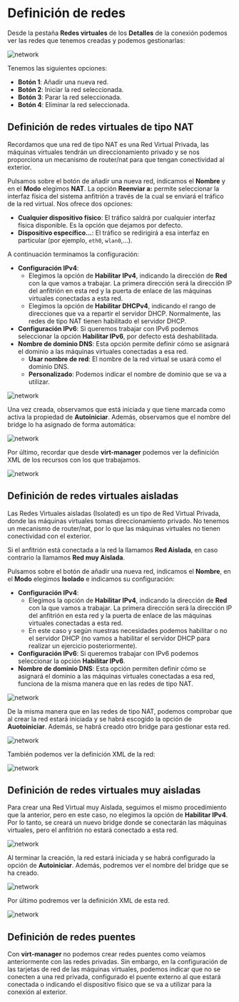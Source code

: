 # Definición de redes

Desde la pestaña **Redes virtuales** de los **Detalles** de la conexión podemos ver las redes que tenemos creadas y podemos gestionarlas:

![network](img/network1.png)

Tenemos las siguientes opciones:

* **Botón 1**: Añadir una nueva red.
* **Botón 2**: Iniciar la red seleccionada.
* **Botón 3**: Parar la red seleccionada.
* **Botón 4**: Eliminar la red seleccionada.

## Definición de redes virtuales de tipo NAT

Recordamos que una red de tipo NAT es una Red Virtual Privada, las máquinas virtuales tendrán un direccionamiento privado y se nos proporciona un mecanismo de router/nat para que tengan conectividad al exterior.

Pulsamos sobre el botón de añadir una nueva red, indicamos el **Nombre** y en el **Modo** elegimos **NAT**. La opción **Reenviar a:** permite seleccionar la interfaz física del sistema anfitrión a través de la cual se enviará el tráfico de la red virtual. Nos ofrece dos opciones:

* **Cualquier dispositivo físico**: El tráfico saldrá por cualquier interfaz física disponible. Es la opción que dejamos por defecto.
* **Dispositivo específico...**: El tráfico se redirigirá a esa interfaz en particular (por ejemplo, `eth0`, `wlan0`,...).

A continuación terminamos la configuración:

* **Configuración IPv4**: 
    * Elegimos la opción de **Habilitar IPv4**, indicando la dirección de **Red** con la que vamos a trabajar. La primera dirección será la dirección IP del anfitrión en esta red y la puerta de enlace de las máquinas virtuales conectadas a esta red.
    * Elegimos la opción de **Habilitar DHCPv4**, indicando el rango de direcciones que va a repartir el servidor DHCP. Normalmente, las redes de tipo NAT tienen habilitado el servidor DHCP.
* **Configuración IPv6**: Si queremos trabajar con IPv6 podemos seleccionar la opción **Habilitar IPv6**, por defecto está deshabilitada.
* **Nombre de dominio DNS**: Esta opción permite definir cómo se asignará el dominio a las máquinas virtuales conectadas a esa red. 
    * **Usar nombre de red**: El nombre de la red virtual se usará como el dominio DNS.
    * **Personalizado**: Podemos indicar el nombre de dominio que se va a utilizar.

![network](img/network2.png)

Una vez creada, observamos que está iniciada y que tiene marcada como activa la propiedad de **Autoiniciar**. Además, observamos que el nombre del bridge lo ha asignado de forma automática:

![network](img/network3.png)

Por último, recordar que desde **virt-manager** podemos ver la definición XML de los recursos con los que trabajamos.

![network](img/network4.png)

## Definición de redes virtuales aisladas

Las Redes Virtuales aisladas (Isolated) es un tipo de Red Virtual Privada, donde las máquinas virtuales tomas direccionamiento privado. No tenemos un mecanismo de router/nat, por lo que las máquinas virtuales no tienen conectividad con el exterior. 

Si el anfitrión está conectada a la red la llamamos **Red Aislada**, en caso contrario la llamamos **Red muy Aislada**.

Pulsamos sobre el botón de añadir una nueva red, indicamos el **Nombre**, en el **Modo** elegimos **Isolado** e indicamos su configuración:

* **Configuración IPv4**: 
    * Elegimos la opción de **Habilitar IPv4**, indicando la dirección de **Red** con la que vamos a trabajar. La primera dirección será la dirección IP del anfitrión en esta red y la puerta de enlace de las máquinas virtuales conectadas a esta red.
    * En este caso y según nuestras necesidades podemos habilitar o no el servidor DHCP (no vamos a habilitar el servidor DHCP para realizar un ejercicio posteriormente).
* **Configuración IPv6**: Si queremos trabajar con IPv6 podemos seleccionar la opción **Habilitar IPv6**.
* **Nombre de dominio DNS**: Esta opción permiten definir cómo se asignará el dominio a las máquinas virtuales conectadas a esa red, funciona de la misma manera que en las redes de tipo NAT.
    
![network](img/network5.png)

De la misma manera que en las redes de tipo NAT, podemos comprobar que al crear la red estará iniciada y se habrá escogido la opción de **Auotoiniciar**. Además, se habrá creado otro bridge para gestionar esta red.

![network](img/network6.png)

También podemos ver la definición XML de la red:

![network](img/network7.png)

## Definición de redes virtuales muy aisladas

Para crear una Red Virtual muy Aislada, seguimos el mismo procedimiento que la anterior, pero en este caso, no elegimos la opción de **Habilitar IPv4**. Por lo tanto, se creará un nuevo bridge donde se conectarán las máquinas virtuales, pero el anfitrión no estará conectado a esta red.

![network](img/network8.png)

Al terminar la creación, la red estará iniciada y se habrá configurado la opción de **Autoiniciar**. Además, podremos ver el nombre del bridge que se ha creado.

![network](img/network9.png)

Por último podremos ver la definición XML de esta red.

![network](img/network10.png)

## Definición de redes puentes

Con **virt-manager** no podemos crear redes puentes como veíamos anteriormente con las redes privadas. Sin embargo, en la configuración de las tarjetas de red de las máquinas virtuales, podemos indicar que no se conecten a una red privada, configurado el puente externo al que estará conectada o indicando el dispositivo físico que se va a utilizar para la conexión al exterior.
